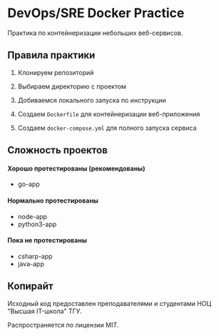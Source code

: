 # DevOps/SRE Docker Practice

Практика по контейнеризации небольших веб-сервисов.

## Правила практики

1. Клонируем репозиторий

2. Выбираем директорию с проектом

3. Добиваемся локального запуска по инструкции

4. Создаем `Dockerfile` для контейнеризации веб-приложения

5. Создаем `docker-compose.yml` для полного запуска сервиса

## Сложность проектов

#### Хорошо протестированы (рекомендованы)

- go-app

#### Нормально протестированы

- node-app
- python3-app

#### Пока не протестированы

- csharp-app
- java-app

## Копирайт

Исходный код предоставлен преподавателями и студентами НОЦ "Высшая IT-школа" ТГУ.

Распространяется по лицензии MIT.
